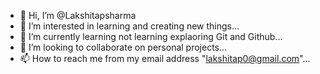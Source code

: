 - 👋 Hi, I’m @Lakshitapsharma
- 👀 I’m interested in learning and creating new things...
- 🌱 I’m currently learning not learning explaoring Git and Github...
- 💞️ I’m looking to collaborate on personal projects...
- 📫 How to reach me from my email address "lakshitap0@gmail.com"...

<!---
Lakshitapsharma/Lakshitapsharma is a ✨ special ✨ repository because its `README.md` (this file) appears on your GitHub profile.
You can click the Preview link to take a look at your changes.
--->
